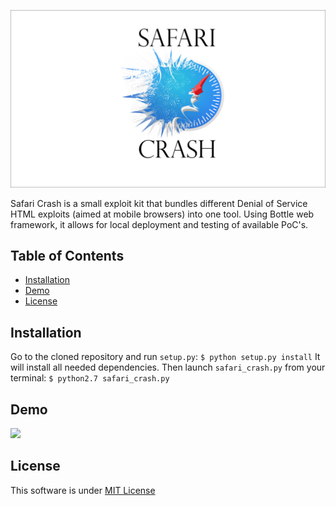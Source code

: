 <p align="center">
<img src="logo.png" width="836"/>
</p>

Safari Crash is a small exploit kit that bundles different Denial of Service HTML exploits (aimed at mobile browsers) into one tool. Using Bottle web framework, it allows for local deployment and testing of available PoC's.

## Table of Contents
- [Installation](#installation)
- [Demo](#usage)
- [License](#license)

## Installation
Go to the cloned repository and run `setup.py`:
`$ python setup.py install`
It will install all needed dependencies.
Then launch `safari_crash.py` from your terminal:
`$ python2.7 safari_crash.py`

## Demo
<a href=https://asciinema.org/a/O41amgje3VT7vbGcWdeSy0u7D><img src="https://asciinema.org/a/O41amgje3VT7vbGcWdeSy0u7D.png" width="836"/></a>

## License
This software is under [MIT License](https://en.wikipedia.org/wiki/MIT_License)